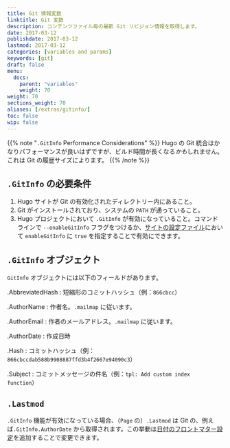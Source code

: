 ```yaml
---
title: Git 情報変数
linktitle: Git 変数
description: コンテンツファイル毎の最新 Git リビジョン情報を取得します。
date: 2017-03-12
publishdate: 2017-03-12
lastmod: 2017-03-12
categories: [variables and params]
keywords: [git]
draft: false
menu:
  docs:
    parent: "variables"
    weight: 70
weight: 70
sections_weight: 70
aliases: [/extras/gitinfo/]
toc: false
wip: false
---
```


{{% note "`.GitInfo` Performance Considerations"  %}}
Hugo の Git 統合はかなりパフォーマンスが良いはずですが、ビルド時間が長くなる*かも*しれません。これは Git の履歴サイズによります。
{{% /note %}}

## `.GitInfo` の必要条件

1. Hugo サイトが Git の有効化されたディレクトリー内にあること。
2. Git がインストールされており、システムの `PATH` が通っていること。
3. Hugo プロジェクトにおいて `.GitInfo` が有効になっていること。コマンドラインで `--enableGitInfo` フラグをつけるか、[サイトの設定ファイル][configuration]において `enableGitInfo` に `true` を指定することで有効にできます。

## `.GitInfo` オブジェクト

`GitInfo` オブジェクトには以下のフィールドがあります。

.AbbreviatedHash
: 短縮形のコミットハッシュ（例：`866cbcc`）

.AuthorName
: 作者名。`.mailmap` に従います。

.AuthorEmail
: 作者のメールアドレス。`.mailmap` に従います。

.AuthorDate
: 作成日時

.Hash
: コミットハッシュ（例：`866cbccdab588b9908887ffd3b4f2667e94090c3`）

.Subject
: コミットメッセージの件名（例：`tpl: Add custom index function`）

## `.Lastmod`

`.GitInfo` 機能が有効になっている場合、（`Page` の）`.Lastmod` は Git の、例えば`.GitInfo.AuthorDate` から取得されます。この挙動は[日付のフロントマター設定](/getting-started/configuration/#configure-front-matter)を追加することで変更できます。

[configuration]: /getting-started/configuration/
